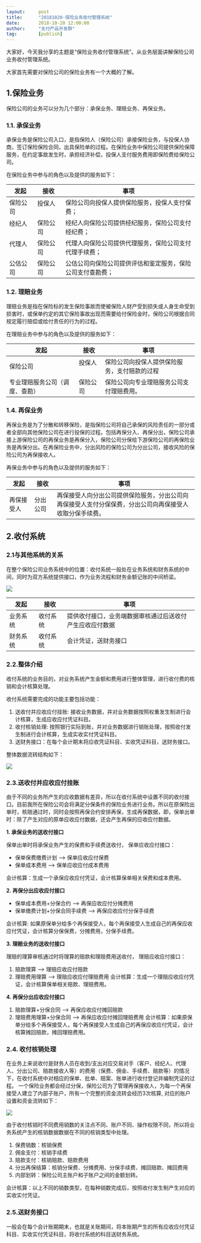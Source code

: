 ```yaml
---  
layout:     post   
title:      "20181020-保险业务收付管理系统"  
date:       2018-10-20 12:00:00  
author:     "支付产品开发群"  
tag:		[publish] 
---
```



大家好，今天我分享的主题是“保险业务收付管理系统”。从业务层面讲解保险公司业务收付管理系统。

大家首先需要对保险公司的保险业务有一个大概的了解。

## 1.保险业务


保险公司的业务可以分为几个部分：承保业务、理赔业务、再保业务。

### 1.1. 承保业务


承保业务是保险公司入口，是指保险人（保险公司）承接保险业务，与投保人协商，签订保险保险合同，出具保险单的过程。在保险业务中保险公司提供保险保障服务，在约定事故发生时，承担经济补偿，投保人支付服务费用即保险费给保险公司。

在保险业务中参与的角色以及提供的服务如下：

| 发起 | 接收 |  事项 |
|------|-------|------|
|保险公司 &nbsp;&nbsp;| 投保人 &nbsp;&nbsp;| 保险公司向投保人提供保险服务，投保人支付保费； |
|经纪人 &nbsp;&nbsp;| 保险公司 &nbsp;&nbsp;|  经纪人向保险公司提供经纪服务，保险公司支付经纪费； |
| 代理人 &nbsp;&nbsp;| 保险公司 &nbsp;&nbsp;| 代理人向保险公司提供代理服务，保险公司支付代理手续费； |
|公估公司 &nbsp;&nbsp;| 保险公司 &nbsp;&nbsp;| 公估公司向保险公司提供评估和鉴定服务，保险公司支付查勘费； |

### 1.2. 理赔业务

理赔业务是指在保险标的发生保险事故而使被保险人财产受到损失或人身生命受到损害时，或保单约定的其它保险事故出现而需要给付保险金时，保险公司根据合同规定履行赔偿或给付责任的行为的过程。

在理赔业务中参与的角色以及提供的服务如下：

| 发起 | 接收 |  事项 |
|------|-------|------|
|保险公司 &nbsp;&nbsp;| 投保人 &nbsp;&nbsp;| 保险公司向投保人提供保险服务，支付赔款的过程 |
| 专业理赔服务公司（调度、查勘） &nbsp;&nbsp;|保险公司 &nbsp;&nbsp;| 保险公司向专业理赔服务公司支付理赔费用。 |

### 1.4. 再保业务

再保业务是为了分散和转移保险，是指保险公司将自己承保的风险责任的一部分或者全部向其他保险公司在进行投保的过程。包括再保分入、再保分出，保险公司承接上游保险公司的再保业务是再保分入，保险公司分保给下游保险公司的再保险业务是再保分出。在再保险业务中，分出风险的保险公司为分出公司，接收风险的保险公司为再保接收人。

再保业务中参与的角色以及提供的服务如下：

| 发起 | 接收 |  事项 |
|------|-------|------|
|再保接受人&nbsp;&nbsp;|分出公司&nbsp;&nbsp;|再保接受人向分出公司提供保险服务，分出公司向再保接受人支付分保保费，分出公司向再保接受人收取分保手续费。|

## 2.收付系统

### 2.1与其他系统的关系

在整个保险公司业务系统中的位置：收付系统一般处在业务系统和财务系统的中间，同时为双方系统提供接口，作为业务流程和财务金额记账的中间桥梁。

![](http://static.cocolian.cn/img/20181020_193655.png)

| 发起 | 接收 |  事项 |
|------|-------|------|
|业务系统&nbsp;&nbsp;| 收付系统 &nbsp;&nbsp;| 提供收付接口，业务端数据审核通过后送收付产生应收应付数据 |
| 财务系统 &nbsp;&nbsp;| 收付系统 &nbsp;&nbsp;| 会计凭证，送财务接口 |

### 2.2.整体介绍

收付系统的业务目的，对业务系统产生金额和费用进行整体管理，进行收付费的核销和会计核算处理。

收付系统需要完成的功能主要包括功能：

1. 送收付并应收应付挂账: 接收业务数据，并对业务数据按照权重发生制进行会计核算，生成应收应付凭证科目。
2. 收付核销处理: 按照银行实际到账，并对业务数据进行销账处理，按照收付发生制进行会计核算，生成实收实付凭证科目。
3. 送财务接口：在每个会计期末将应收凭证科目、实收凭证科目，送财务接口。

整体数据流转结构如下：

![](http://static.cocolian.cn/img/20181020_193904.png)


### 2.3.送收付并应收应付挂账

由于不同的业务所产生的应收数据有差异，所以在收付系统中设置不同的收付接口。目前我所在保险公司会将满足分保条件的保险业务进行业务。所以在原保险出单时，核赔通过时，同时会按照再保合约安排再保，生成再保数据，即，保单出单时：除了产生对应的原单应收应付数据，还会产生再保的应收应付数据。

**1. 承保业务的送收付接口**  

保单出单时将承保业务产生的保费和手续费送收付， 保单应收应付接口：  
- 保单保费缴费计划 --> 保单应收应付保费
- 保单成本费用 --> 保单应收应付成本费用

会计核算：生成一个承保应收应付凭证，会计核算保单相关保费和成本费用。

**2. 再保分出应收应付接口**

- 保单成本费用+分保合约 --> 再保应收应付分摊费用
- 保单缴费计划+分保合同手续费 --> 再保应收应付分保手续费

会计核算: 如果原保单分给多个再保接受人，每个再保接受人生成自己的再保应收应付凭证，会计核算分保保费，分摊费用，分保手续费。

**3. 理赔业务的送收付接口**  

理赔的理算审核通过时将理算的赔款和理赔费用送收付， 理赔应收应付接口：
1. 赔款理算 --> 理赔应收应付赔款
2. 理赔费用理算 --> 理赔应收应付理赔费用
会计核算：生成一个理赔应收应付凭证，会计核算保单相关赔款、理赔费用。

**4. 再保分出应收应付接口**

1. 赔款理算+分保合同 --> 再保应收应付摊回赔款
2. 理赔费用理算+分保合同 --> 再保应收应付摊回理赔费用
会计核算：如果原保单分给多个再保接受人，每个再保接受人生成自己的再保应收应付凭证，会计核算摊回赔款，摊回理赔费用。

### 2.4. 收付核销处理

在业务上来说收付是财务人员在收到/支出对应交易对手（客户、经纪人、代理人、分出公司、赔款接收人等）的费用（保费、佣金、手续费、赔款等）的情况下，在收付系统中对相应的保单、批单、赔案、账单进行收付登记并编制凭证的过程。
一个保险业务都会经过分保，保险公司为了管理再保接收人，为每一个再保接受人建立了内部子账户，所有一个完整的资金流转会经历3次核算, 对应的账户设置和资金流转如下：

![](http://static.cocolian.cn/img/20181020_195303.png)

由于收付核销时不同费用销数的关注点不同、账户不同、操作权限不同，所以将业务系统产生的核销数据数据在不同的核销类型中处理。

1. 保费销数：核销保费  
2. 佣金支付：核销手续费  
3. 赔款支付：核销赔款、赔款费用  
4. 分出再保结算：核销分保费、分摊费用、分保手续费、摊回赔款、摊回费用  
5. 内部划转：保险公司主账户和子账户之间的金额划转。  

会计核算：以上不同的销数类型，在每种销数完成后，按照收付发生制产生对应的实收实付凭证。

### 2.5.送财务接口

一般会在每个会计账期期末，也就是关账期间，将本账期产生的所有应收应付凭证科目、实收实付凭证科目，将收付系统的科目送财务系统。
